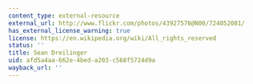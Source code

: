 ```yaml
---
content_type: external-resource
external_url: http://www.flickr.com/photos/43927576@N00/724052081/
has_external_license_warning: true
license: https://en.wikipedia.org/wiki/All_rights_reserved
status: ''
title: Sean Dreilinger
uid: afd5a4aa-662e-4bed-a203-c568f5724d9a
wayback_url: ''
---
```

